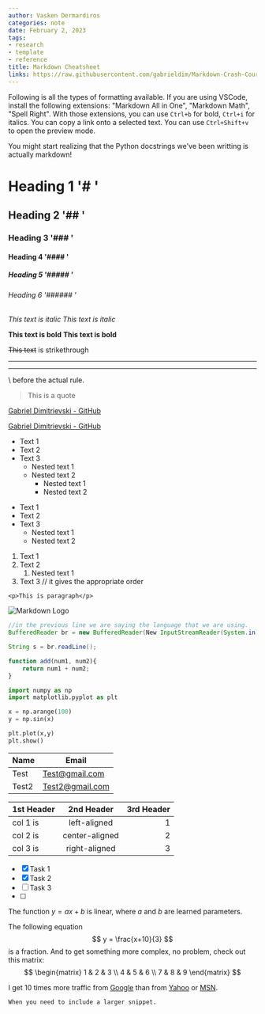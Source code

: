 ```yaml
---
author: Vasken Dermardiros
categories: note
date: February 2, 2023
tags:
- research
- template
- reference
title: Markdown Cheatsheet
links: https://raw.githubusercontent.com/gabrieldim/Markdown-Crash-Course/main/README.md
---
```


Following is all the types of formatting available. If you are using VSCode, install the following extensions: "Markdown All in One", "Markdown Math", "Spell Right". With those extensions, you can use `Ctrl+b` for bold, `Ctrl+i` for italics. You can copy a link onto a selected text. You can use `Ctrl+Shift+v` to open the preview mode.

You might start realizing that the Python docstrings we've been writting is actually markdown!

<!-- This is how you comment. -->

<!--  All the available headings. In LaTeX, these get converted to \section, \subsection, \subsubsection, \paragraph, and so on. -->
# Heading 1  '# '
## Heading 2 '## '
### Heading 3 '### '
#### Heading 4 '#### '
##### Heading 5 '##### '
###### Heading 6 '###### '

<!-- Italics -->
*This text is italic*
_This text is italic_

<!-- Strong -->
**This text is bold**
__This text is bold__

<!-- Strikethrough -->
~~This text~~ is strikethrough

<!-- Horizontal Role -->
---
___

<!-- Escape char -->
\ before the actual rule.

<!-- Blackquote -->
> This is a quote

<!-- Links -->
[Gabriel Dimitrievski - GitHub](https://github.com/gabrieldim)

<!-- Links cover text-->
[Gabriel Dimitrievski - GitHub](https://github.com/gabrieldim "Follow me :)")

<!-- Unordered List -->
* Text 1
* Text 2
* Text 3
    * Nested text 1
    * Nested text 2
        * Nested text 1
        * Nested text 2

<!-- Unordered List, alternatives using `+` and `-` -->
+ Text 1
+ Text 2
+ Text 3
  - Nested text 1
  - Nested text 2

<!-- Ordered List -->
1. Text 1
2. Text 2
    1. Nested text 1
5. Text 3 // it gives the appropriate order

<!-- InLine Code Block -->
`<p>This is paragraph</p>`

<!-- Images -->
![Markdown Logo](https://markdown-here.com/img/icon256.png "Markdown Logo")

<!-- Code Blocks -->
``` java
//in the previous line we are saying the language that we are using.
BufferedReader br = new BufferedReader(New InputStreamReader(System.in));

String s = br.readLine();
```

``` javascript
function add(num1, num2){
    return num1 + num2;
}
```

``` python
import numpy as np
import matplotlib.pyplot as plt

x = np.arange(100)
y = np.sin(x)

plt.plot(x,y)
plt.show()
```

<!-- Tables -->

| Name   | Email           |
| -----  | --------------- |
| Test   | Test@gmail.com  |
| Test2  | Test2@gmail.com |

<!-- Tables are symbolic, you can define it like this and the second line handles the alignment via `:` -->
1st Header|2nd Header|3rd Header
---|:---:|---:
col 1 is|left-aligned|1
col 2 is|center-aligned|2
col 3 is|right-aligned|3

<!-- Task Lists -->
* [x] Task 1
* [x] Task 2
* [ ] Task 3
* [ ]

<!-- LaTeX Snippet, encapsulated by $ is inline (don't leave any spaces next to the delimiters) -->
The function $y = ax + b$ is linear, where $a$ and $b$ are learned parameters.

<!-- LaTeX Snippet, encapsulated by $$ creates an equation -->
The following equation
$$
    y = \frac{x+10}{3}
$$
is a fraction. And to get something more complex, no problem, check out this matrix:
$$
\begin{matrix}
    1 & 2 & 3 \\
    4 & 5 & 6 \\
    7 & 8 & 9
\end{matrix}
$$

<!-- References -->
I get 10 times more traffic from [Google][1] than from
[Yahoo][2] or [MSN][3].

[1]: http://google.com/        "Google"
[2]: http://search.yahoo.com/  "Yahoo Search"
[3]: http://search.msn.com/    "MSN Search"

<!-- Quoted text block -->
    When you need to include a larger snippet.
